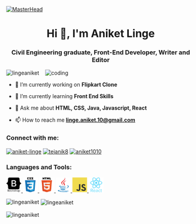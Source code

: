 
[![MasterHead](https://visme.co/blog/wp-content/uploads/2020/03/animation-software-header-wide.gif)](https://lingeaniket.io)


<h1 align="center">Hi 👋, I'm Aniket Linge</h1>
<h3 align="center">Civil Engineering graduate, Front-End Developer, Writer and Editor</h3>

<img align="right" alt="coding" width="400" src="https://media2.giphy.com/media/qgQUggAC3Pfv687qPC/giphy.gif">

<p align="left"> <img src="https://komarev.com/ghpvc/?username=lingeaniket&label=Profile%20views&color=0e75b6&style=flat" alt="lingeaniket" /> </p>

- 🔭 I’m currently working on **Flipkart Clone**

- 🌱 I’m currently learning **Front End Skills**

- 💬 Ask me about **HTML, CSS, Java, Javascript, React**

- 📫 How to reach me **linge.aniket.10@gmail.com**

<h3 align="left">Connect with me:</h3>
<p align="left">
<a href="https://linkedin.com/in/lingeaniket" target="blank"><img align="center" src="https://raw.githubusercontent.com/rahuldkjain/github-profile-readme-generator/master/src/images/icons/Social/linked-in-alt.svg" alt="aniket-linge" height="30" width="40" /></a>
<a href="https://instagram.com/tejanik8" target="blank"><img align="center" src="https://raw.githubusercontent.com/rahuldkjain/github-profile-readme-generator/master/src/images/icons/Social/instagram.svg" alt="tejanik8" height="30" width="40" /></a>
<a href="https://www.leetcode.com/lingeaniket" target="blank"><img align="center" src="https://raw.githubusercontent.com/rahuldkjain/github-profile-readme-generator/master/src/images/icons/Social/leet-code.svg" alt="aniket1010" height="30" width="40" /></a>
</p>

<h3 align="left">Languages and Tools:</h3>
<p align="left"> <a href="https://getbootstrap.com" target="_blank" rel="noreferrer"> <img src="https://raw.githubusercontent.com/devicons/devicon/master/icons/bootstrap/bootstrap-plain-wordmark.svg" alt="bootstrap" width="40" height="40"/> </a> <a href="https://www.w3schools.com/css/" target="_blank" rel="noreferrer"> <img src="https://raw.githubusercontent.com/devicons/devicon/master/icons/css3/css3-original-wordmark.svg" alt="css3" width="40" height="40"/> </a> <a href="https://www.w3.org/html/" target="_blank" rel="noreferrer"> <img src="https://raw.githubusercontent.com/devicons/devicon/master/icons/html5/html5-original-wordmark.svg" alt="html5" width="40" height="40"/> </a> <a href="https://www.java.com" target="_blank" rel="noreferrer"> <img src="https://raw.githubusercontent.com/devicons/devicon/master/icons/java/java-original.svg" alt="java" width="40" height="40"/> </a> <a href="https://developer.mozilla.org/en-US/docs/Web/JavaScript" target="_blank" rel="noreferrer"> <img src="https://raw.githubusercontent.com/devicons/devicon/master/icons/javascript/javascript-original.svg" alt="javascript" width="40" height="40"/> </a> <a href="https://reactjs.org/" target="_blank" rel="noreferrer"> <img src="https://raw.githubusercontent.com/devicons/devicon/master/icons/react/react-original-wordmark.svg" alt="react" width="40" height="40"/> </a> </p>

<p><img align="left" src="https://github-readme-stats.vercel.app/api/top-langs?username=lingeaniket&show_icons=true&locale=en&layout=compact" alt="lingeaniket" /></p>

<p>&nbsp;<img align="center" src="https://github-readme-stats.vercel.app/api?username=lingeaniket&show_icons=true&locale=en" alt="lingeaniket" /></p>

<p><img align="center" src="https://github-readme-streak-stats.herokuapp.com/?user=lingeaniket&" alt="lingeaniket" /></p>
